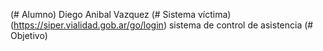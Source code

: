 (# Alumno) Diego Anibal Vazquez
(# Sistema víctima) (https://siper.vialidad.gob.ar/go/login) sistema de control de asistencia
(# Objetivo)
